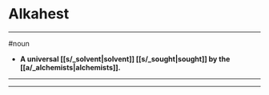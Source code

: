 # Alkahest
---
#noun
- **A universal [[s/_solvent|solvent]] [[s/_sought|sought]] by the [[a/_alchemists|alchemists]].**
---
---
